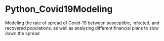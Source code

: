 # Python_Covid19Modeling
Modeling the rate of spread of Covid-19 between susceptible, infected, and recovered populations, as well as analyzing different financial plans to slow down the spread
